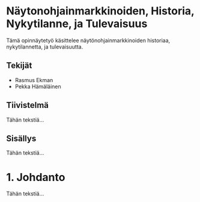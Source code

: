 # Näytonohjainmarkkinoiden, Historia, Nykytilanne, ja Tulevaisuus

Tämä opinnäytetyö käsittelee näytönohjainmarkkinoiden historiaa, nykytilannetta, ja tulevaisuutta.


## Tekijät

- Rasmus Ekman
- Pekka Hämäläinen


## Tiivistelmä

Tähän tekstiä...


## Sisällys

Tähän tekstiä...


# 1. Johdanto

Tähän tekstiä...
